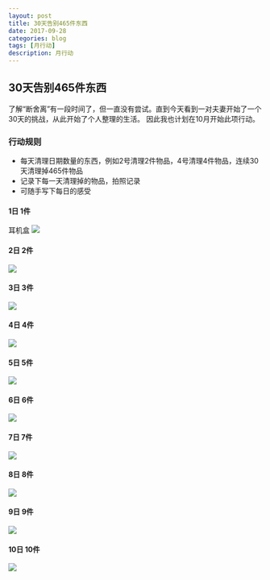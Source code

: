 ```yaml
---
layout: post
title: 30天告别465件东西
date: 2017-09-28
categories: blog
tags: [月行动]
description: 月行动
---
```


## 30天告别465件东西

了解“断舍离”有一段时间了，但一直没有尝试。直到今天看到一对夫妻开始了一个30天的挑战，从此开始了个人整理的生活。
因此我也计划在10月开始此项行动。

### 行动规则
* 每天清理日期数量的东西，例如2号清理2件物品，4号清理4件物品，连续30天清理掉465件物品
* 记录下每一天清理掉的物品，拍照记录
* 可随手写下每日的感受

#### 1日 1件
耳机盒
![](http://7xwgi5.com1.z0.glb.clouddn.com/WechatIMG231%20%281%29.jpeg)

#### 2日 2件
![](http://7xwgi5.com1.z0.glb.clouddn.com/WechatIMG236.jpeg)

#### 3日 3件
![](http://7xwgi5.com1.z0.glb.clouddn.com/WechatIMG240.jpeg)

#### 4日 4件
![](http://7xwgi5.com1.z0.glb.clouddn.com/WechatIMG237.jpeg)

#### 5日 5件
![](http://7xwgi5.com1.z0.glb.clouddn.com/WechatIMG238.jpeg)

#### 6日 6件
![](http://7xwgi5.com1.z0.glb.clouddn.com/WechatIMG239.jpeg)

#### 7日 7件
![](http://7xwgi5.com1.z0.glb.clouddn.com/WechatIMG241.jpeg)

#### 8日 8件
![](http://7xwgi5.com1.z0.glb.clouddn.com/WechatIMG234.jpeg)

#### 9日 9件
![](http://7xwgi5.com1.z0.glb.clouddn.com/WechatIMG233.jpeg)

#### 10日 10件
![](http://7xwgi5.com1.z0.glb.clouddn.com/WechatIMG235.jpeg)
